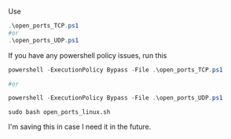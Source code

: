 Use

```powershell
.\open_ports_TCP.ps1
#or
.\open_ports_UDP.ps1
```

If you have any powershell policy issues, run this

```powershell
powershell -ExecutionPolicy Bypass -File .\open_ports_TCP.ps1

#or

powershell -ExecutionPolicy Bypass -File .\open_ports_UDP.ps1
```

```shell
sudo bash open_ports_linux.sh
```

I'm saving this in case I need it in the future.